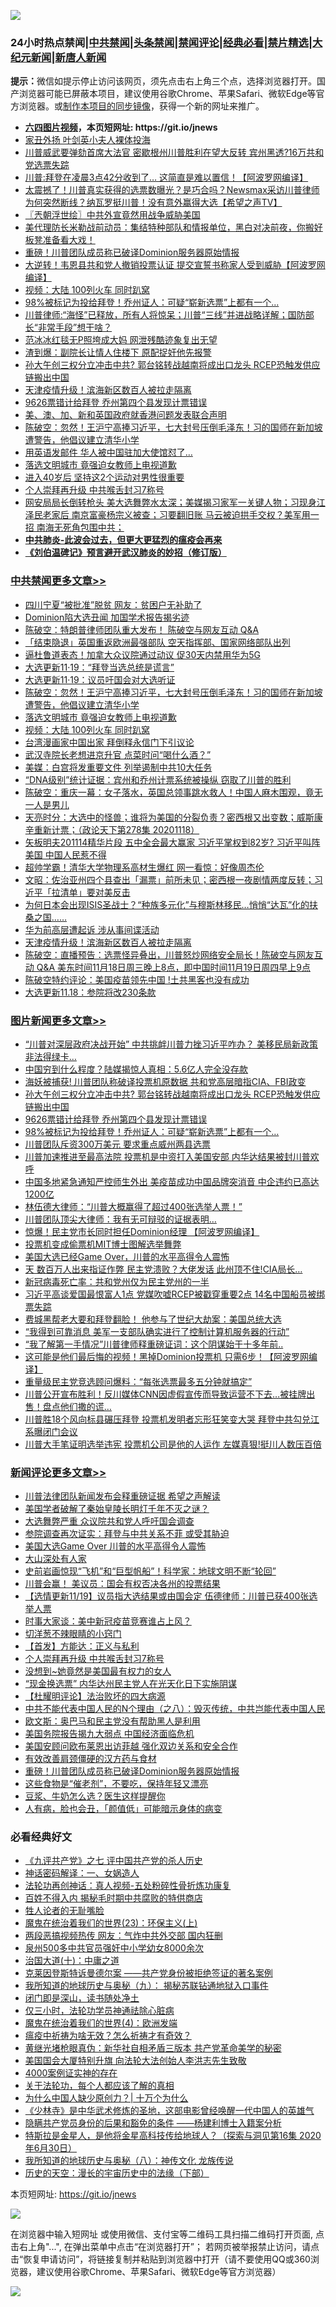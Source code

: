 ![](https://raw.githubusercontent.com/fqnews/bnews/master/64photo/fqnews-qr.jpg)

<div id="tt">
<h3>24小时热点禁闻|<a href="#%E4%B8%AD%E5%85%B1%E7%A6%81%E9%97%BB%E6%9B%B4%E5%A4%9A%E6%96%87%E7%AB%A0">中共禁闻</a>|<a href="#%E5%9B%BE%E7%89%87%E6%96%B0%E9%97%BB%E6%9B%B4%E5%A4%9A%E6%96%87%E7%AB%A0">头条禁闻</a>|<a href="#%E6%96%B0%E9%97%BB%E8%AF%84%E8%AE%BA%E6%9B%B4%E5%A4%9A%E6%96%87%E7%AB%A0">禁闻评论|<a href="#%E5%BF%85%E7%9C%8B%E7%BB%8F%E5%85%B8%E5%A5%BD%E6%96%87">经典必看|<a href="/video.md#%E7%A6%81%E7%89%87%E7%B2%BE%E9%80%89">禁片精选</a>|<a href="https://github.com/fqnews/djy/blob/master/gb/nf1351518.md#1">大纪元新闻</a>|<a href="https://github.com/fqnews/ntdtv/blob/master/gb/prog204.md#1">新唐人新闻</a></h3>
<div><b>提示：</b>微信如提示停止访问该网页，须先点击右上角三个点，选择浏览器打开。国产浏览器可能已屏蔽本项目，建议使用谷歌Chrome、苹果Safari、微软Edge等官方浏览器。或<a href="https://github.com/fqnews/bnews/blob/master/%E5%88%B6%E4%BD%9Cgit%E7%A6%81%E9%97%BB%E9%95%9C%E5%83%8F.md">制作本项目的同步镜像</a>，获得一个新的网址来推广。</div>
<ul>
<li><b><a href="http://d1.bdrive.tk/64.mp4" target="_blank">六四图片视频</a>，本页短网址: https://git.io/jnews</b></li>
<li><a href="/lifebaike/20201119/1433290.md">家丑外扬 叶剑英小夫人裸体投海</a></li>
<li><a href="/cnnews/20201119/1433273.md">川普威武要弹劾首席大法官 密歇根州川普胜利在望大反转 宾州黑透?16万共和党选票失踪</a></li>
<li><a href="/cnnews/20201119/1433481.md">川普:拜登在凌晨3点42分收到了… 这简直是难以置信！【阿波罗网编译】</a></li>
<li><a href="/bannedvideo/20201119/1433478.md">太震撼了！川普真实获得的选票数曝光？是巧合吗？Newsmax采访川普律师为何突然断线？纳瓦罗挺川普！没有意外赢得大选【希望之声TV】</a></li>
<li><a href="/ssgc/20201119/1433262.md">〖兲朝浮世绘〗中共外宣竟然用战争威胁美国</a></li>
<li><a href="/bannedvideo/20201119/1433284.md">美代理防长米勒战前动员：集结特种部队和情报单位，黑白对决前夜，你搬好板凳准备看大戏！</a></li>
<li><a href="/comments/20201119/1433542.md">重磅！川普团队成员称已破译Dominion服务器原始情报</a></li>
<li><a href="/cnnews/20201119/1433513.md">大逆转！韦恩县共和党人撤销投票认证 提交宣誓书称家人受到威胁【阿波罗网编译】</a></li>
<li><a href="/cbnews/20201119/1433559.md">视频：大陆 100列火车 同时趴窝</a></li>
<li><a href="/topimagenews/20201119/1433381.md">98%被标记为投给拜登！乔州证人：可疑“崭新选票”上都有一个...</a></li>
<li><a href="/bannedvideo/20201119/1433415.md">川普律师:“海怪”已释放，所有人将惊呆；川普“三线”并进战略详解；国防部长“非常手段”想干啥？</a></li>
<li><a href="/yule/20201119/1433515.md">范冰冰红毯无P照垮成大妈 网泄残酷迹象复出无望</a></li>
<li><a href="/cnnews/20201119/1433564.md">渣到爆：副院长让情人住楼下 原配捉奸他先报警</a></li>
<li><a href="/topimagenews/20201119/1433575.md">孙大午创三权分立冲击中共? 郭台铭转战越南将成出口龙头 RCEP恐触发供应链搬出中国</a></li>
<li><a href="/cbnews/20201119/1433255.md">天津疫情升级！滨海新区数百人被拉走隔离</a></li>
<li><a href="/topimagenews/20201119/1433403.md">9626票错计给拜登 乔州第四个县发现计票错误</a></li>
<li><a href="/cnnews/hknews/20201119/1433396.md">美、澳、加、新和英国政府就香港问题发表联合声明</a></li>
<li><a href="/cbnews/20201119/1433615.md">陈破空：忽然！王沪宁高捧习近平，七大封号压倒毛泽东！习的国师在新加坡遭警告，他倡议建立清华小学</a></li>
<li><a href="/cnnews/20201119/1433436.md">用英语发邮件 华人被中国驻加大使馆怼了…</a></li>
<li><a href="/cbnews/20201119/1433563.md">落选文明城市 竟强迫女教师上电视道歉</a></li>
<li><a href="/health/20201119/1433270.md">进入40岁后 坚持这2个运动对男性很重要</a></li>
<li><a href="/comments/20201119/1433664.md">个人崇拜再升级 中共喉舌封习7称号</a></li>
<li><a href="/bannedvideo/20201119/1433584.md">网安局局长倒转枪头 美大选舞弊水太深；美媒揭习家军一关键人物；习现身江泽民老家后 南京富豪杨宗义被查；习要翻旧账 马云被迫拱手交权？美军用一招 南海无死角包围中共；</a></li>
<li><b><a href="/comments/20200211/1275071.md" target="_blank">中共肺炎-此波会过去，但更大更猛烈的瘟疫会再来</a></b></li>
<li><b><a href="/comments/20200207/1272816.md" target="_blank">《刘伯温碑记》预言避开武汉肺炎的妙招（修订版）</a></b></li>
</ul>
</div>

<div class="catlist">
<h3><a href="/cbnews/" target="_blank">中共禁闻</a><span><a href="/cbnews/" target="_blank" rel="nofollow">更多文章>></a></span></h3>
<ul>
<li><a href="/cbnews/20201120/1433815.md" target="_blank">四川宁夏“被批准”脱贫 网友：贫困户无补助了</a></li>
<li><a href="/cbnews/20201120/1433803.md" target="_blank">Dominion陷大选丑闻 加国学术报告揭劣迹</a></li>
<li><a href="/cbnews/20201120/1433798.md" target="_blank">陈破空：特朗普律师团队重大发布！ 陈破空与网友互动 Q&amp;A</a></li>
<li><a href="/cbnews/20201120/1433794.md" target="_blank">「结束隐退」英国重返欧洲最强部队 空天指挥部、国家网络部队出列</a></li>
<li><a href="/cbnews/20201120/1433787.md" target="_blank">逼杜鲁道表态！加拿大众议院通过动议 促30天内禁用华为5G</a></li>
<li><a href="/cbnews/20201120/1433777.md" target="_blank">大选更新11·19：“拜登当选总统是谎言”</a></li>
<li><a href="/cbnews/20201119/1433709.md" target="_blank">大选更新11·19：议员吁国会对大选听证</a></li>
<li><a href="/cbnews/20201119/1433615.md" target="_blank">陈破空：忽然！王沪宁高捧习近平，七大封号压倒毛泽东！习的国师在新加坡遭警告，他倡议建立清华小学</a></li>
<li><a href="/cbnews/20201119/1433563.md" target="_blank">落选文明城市 竟强迫女教师上电视道歉</a></li>
<li><a href="/cbnews/20201119/1433559.md" target="_blank">视频：大陆 100列火车 同时趴窝</a></li>
<li><a href="/cbnews/20201119/1433555.md" target="_blank">台湾漫画家中国出家 拜倒释永信门下引议论</a></li>
<li><a href="/cbnews/20201119/1433554.md" target="_blank">武汉寺院长老想进京升官 点菜时问“喝什么酒？”</a></li>
<li><a href="/cbnews/20201119/1433508.md" target="_blank">美媒：白宫将发重要文件 列举遏制中共10大任务</a></li>
<li><a href="/cbnews/20201119/1433501.md" target="_blank">“DNA级别”统计证据：宾州和乔州计票系统被操纵 窃取了川普的胜利</a></li>
<li><a href="/cbnews/20201119/1433442.md" target="_blank">陈破空：重庆一幕：女子落水，英国总领事跳水救人！中国人麻木围观，竟无一人是男儿</a></li>
<li><a href="/cbnews/20201119/1433424.md" target="_blank">天亮时分：大选中的怪兽；谁将为美国的分裂负责？密西根又出变数；威斯康辛重新计票；（政论天下第278集 20201118）</a></li>
<li><a href="/cbnews/20201119/1433411.md" target="_blank">矢板明夫201114精华片段  五中全会最大赢家 习近平掌权到82岁? 习近平叫阵美国 中国人民惹不得</a></li>
<li><a href="/cbnews/20201119/1433404.md" target="_blank">超帅学霸！清华大学物理系高材生爆红 网一看惊：好像周杰伦</a></li>
<li><a href="/cbnews/20201119/1433353.md" target="_blank">文昭：佐治亚州四个县查出「漏票」前所未见；密西根一夜剧情两度反转；习近平「拉清单」要对美反击</a></li>
<li><a href="/cbnews/20201119/1424735.md" target="_blank">为何日本会出现ISIS圣战士？“种族多元化”与穆斯林移民…悄悄“达瓦”化的扶桑之国……</a></li>
<li><a href="/cbnews/20201119/1433283.md" target="_blank">华为前高层遭起诉 涉从事间谍活动</a></li>
<li><a href="/cbnews/20201119/1433255.md" target="_blank">天津疫情升级！滨海新区数百人被拉走隔离</a></li>
<li><a href="/cbnews/20201119/1433229.md" target="_blank">陈破空：直播预告：选票怪异叠出，川普怒炒网络安全局长！陈破空与网友互动 Q&amp;A 美东时间11月18日周三晚上8点，即中国时间11月19日周四早上9点</a></li>
<li><a href="/cbnews/20201119/1433219.md" target="_blank">陈破空特约评论：美国疫苗领先中国 !土共黑客也没有成功</a></li>
<li><a href="/cbnews/20201119/1433218.md" target="_blank">大选更新11.18：参院将改230条款</a></li>

</ul>
</div>
<div class="catlist">
<h3><a href="/topimagenews/" target="_blank">图片新闻</a><span><a href="/topimagenews/" target="_blank" rel="nofollow">更多文章>></a></span></h3>
<ul>
<li><a href="/topimagenews/20201120/1433793.md" target="_blank">“川普对深层政府决战开始” 中共挑衅川普力挫习近平咋办？ 美移民局新政策非法得绿卡&#8230;</a></li>
<li><a href="/topimagenews/20201120/1433756.md" target="_blank">中国穷到什么程度？陆媒揭惊人真相：5.6亿人完全没存款</a></li>
<li><a href="/topimagenews/20201120/1433744.md" target="_blank">海妖被捕获! 川普团队称破译投票机原数据 共和党高层暗指CIA、FBI政变</a></li>
<li><a href="/topimagenews/20201119/1433575.md" target="_blank">孙大午创三权分立冲击中共? 郭台铭转战越南将成出口龙头 RCEP恐触发供应链搬出中国</a></li>
<li><a href="/topimagenews/20201119/1433403.md" target="_blank">9626票错计给拜登 乔州第四个县发现计票错误</a></li>
<li><a href="/topimagenews/20201119/1433381.md" target="_blank">98%被标记为投给拜登！乔州证人：可疑“崭新选票”上都有一个&#8230;</a></li>
<li><a href="/topimagenews/20201119/1433282.md" target="_blank">川普团队斥资300万美元 要求重点威州两县选票</a></li>
<li><a href="/topimagenews/20201119/1433221.md" target="_blank">川普加速推进至最高法院 投票机是中资打入美国安部 内华达结果被封川普欢呼</a></li>
<li><a href="/topimagenews/20201118/1433020.md" target="_blank">中国多地紧急通知严控师生外出 美疫苗成功中国品牌突消音 中企违约已高达1200亿</a></li>
<li><a href="/topimagenews/20201118/1432954.md" target="_blank">林伍德大律师：“川普大概赢得了超过400张选举人票！”</a></li>
<li><a href="/topimagenews/20201118/1432930.md" target="_blank">川普团队顶尖大律师：我有无可辩驳的证据表明&#8230;</a></li>
<li><a href="/topimagenews/20201118/1432863.md" target="_blank">惊爆！民主党市长同时担任Dominion经理 【阿波罗网编译】</a></li>
<li><a href="/topimagenews/20201118/1432797.md" target="_blank">投票机变成偷票机MIT博士图解选举舞弊</a></li>
<li><a href="/topimagenews/20201118/1432762.md" target="_blank">美国大选已经Game Over，川普的水平高得令人震怖</a></li>
<li><a href="/topimagenews/20201118/1432628.md" target="_blank">天 数百万人出来指证作弊 民主党溃败？大佬发话 此州顶不住!CIA局长&#8230;</a></li>
<li><a href="/topimagenews/20201117/1432499.md" target="_blank">新冠病毒死亡率：共和党州仅为民主党州的一半</a></li>
<li><a href="/topimagenews/20201117/1432446.md" target="_blank">习近平高谈爱国最恨富人1点 党媒吹嘘RCEP被戳穿重要2点 14名中国船员被绑票失踪</a></li>
<li><a href="/topimagenews/20201117/1432369.md" target="_blank">费城黑帮老大要和拜登翻脸！ 他参与了世纪大劫案：美国总统大选</a></li>
<li><a href="/topimagenews/20201117/1432344.md" target="_blank">&#8220;我得到可靠消息 美军一支部队确实进行了控制计算机服务器的行动&#8221;</a></li>
<li><a href="/topimagenews/20201117/1432325.md" target="_blank">“我了解第一手情况”川普律师释重磅证词：这个阴谋始于十多年前..</a></li>
<li><a href="/topimagenews/20201117/1432313.md" target="_blank">这可能是他们最后悔的视频！黑掉Dominion投票机 只需6步！【阿波罗网编译】</a></li>
<li><a href="/topimagenews/20201117/1432263.md" target="_blank">重量级民主党竞选顾问爆料：“每张选票最多五分钟就搞定”</a></li>
<li><a href="/topimagenews/20201117/1432109.md" target="_blank">川普公开宣布胜利！反川媒体CNN因虚假宣传而导致运营不下去…被挂牌出售！盘点他们撒的谎…</a></li>
<li><a href="/topimagenews/20201117/1432130.md" target="_blank">川普胜18个风向标县碾压拜登 投票机发明者忘形狂笑变大哭 拜登中共勾兑江系曝闭门会议</a></li>
<li><a href="/topimagenews/20201117/1432100.md" target="_blank">川普大手笔证明选举违宪 投票机公司是他的人运作 左媒真狠!挺川人数压百倍</a></li>

</ul>
</div>
<div class="catlist">
<h3><a href="/comments/" target="_blank">新闻评论</a><span><a href="/comments/" target="_blank" rel="nofollow">更多文章>></a></span></h3>
<ul>
<li><a href="/comments/20201120/1433812.md" target="_blank">川普法律团队新闻发布会释重磅证据 希望之声解读</a></li>
<li><a href="/comments/20201120/1433800.md" target="_blank">美国学者破解了秦始皇陵长明灯千年不灭之谜？</a></li>
<li><a href="/comments/20201120/1433796.md" target="_blank">大选舞弊严重 众议院共和党人呼吁国会调查</a></li>
<li><a href="/comments/20201120/1433795.md" target="_blank">参院调查再次证实：拜登与中共关系不菲 或受其胁迫</a></li>
<li><a href="/comments/20201120/1433772.md" target="_blank">美国大选Game Over 川普的水平高得令人震怖</a></li>
<li><a href="/comments/20201120/1433738.md" target="_blank">大山深处有人家</a></li>
<li><a href="/comments/20201119/1433708.md" target="_blank">史前岩画惊现“飞机”和“巨型帆船”！科学家：地球文明不断“轮回”</a></li>
<li><a href="/comments/20201119/1433686.md" target="_blank">川普会赢！ 美议员：国会有权否决各州的投票结果</a></li>
<li><a href="/comments/20201119/1433685.md" target="_blank">【选情更新11/19】议员指大选结果或由国会定 伍德律师：川普已获400张选举人票</a></li>
<li><a href="/comments/20201119/1433684.md" target="_blank">时事大家谈：美中新冠疫苗竞赛谁占上风？</a></li>
<li><a href="/comments/20201119/1433675.md" target="_blank">切洋葱不辣眼睛的小窍门</a></li>
<li><a href="/comments/20201119/1433667.md" target="_blank">【首发】方能达：正义与私利</a></li>
<li><a href="/comments/20201119/1433664.md" target="_blank">个人崇拜再升级 中共喉舌封习7称号</a></li>
<li><a href="/comments/20201119/1433663.md" target="_blank">没想到~她竟然是美国最有权力的女人</a></li>
<li><a href="/comments/20201119/1433626.md" target="_blank">“现金换选票” 内华达州民主党人在光天化日下实施阴谋</a></li>
<li><a href="/comments/20201119/1433623.md" target="_blank">【杜耀明评论】法治败坏的四大病源</a></li>
<li><a href="/comments/20201119/1433594.md" target="_blank">中共不能代表中国人民的N个理由（之八）：毁灭传统，中共岂能代表中国人民</a></li>
<li><a href="/comments/20201119/1433598.md" target="_blank">欧文斯：奥巴马和民主党没有帮助黑人是利用</a></li>
<li><a href="/comments/20201119/1433580.md" target="_blank">美国务院报告揭九大弱点 中国经济面临危机</a></li>
<li><a href="/comments/20201119/1433558.md" target="_blank">美国安顾问欧布莱恩出访菲越 强化双边关系和安全合作</a></li>
<li><a href="/comments/20201119/1433545.md" target="_blank">有效改善肩颈僵硬的汉方药与食材</a></li>
<li><a href="/comments/20201119/1433542.md" target="_blank">重磅！川普团队成员称已破译Dominion服务器原始情报</a></li>
<li><a href="/comments/20201119/1433528.md" target="_blank">这些食物是“催老剂”，不要吃，保持年轻又漂亮</a></li>
<li><a href="/comments/20201119/1433527.md" target="_blank">豆浆、牛奶怎么选？医生这样提醒你</a></li>
<li><a href="/comments/20201119/1433526.md" target="_blank">人有病，脸也会丑，「颜值低」可能暗示身体的病变</a></li>

</ul>
</div>

<div class="catlist">
<h3>必看经典好文</h3>
<ul>
<li><a href="/bookonline/20131116/201048.md" target="_blank">《九评共产党》之七 评中国共产党的杀人历史</a></li>
<li><a href="/comments/20200609/1342224.md" target="_blank">神话密码解译：一、女娲造人</a></li>
<li><a href="/comments/20190516/1128964.md" target="_blank">法轮功再创神话：真人视频-五处粉碎性骨折炼功康复</a></li>
<li><a href="/lifebaike/20200711/1358994.md" target="_blank">百姓不得入内 揭秘毛时期中共腐败的特供商店</a></li>
<li><a href="/comments/20200606/783250.md" target="_blank">牲人论者的无耻嘴脸</a></li>
<li><a href="/ssgc/20180904/993719.md" target="_blank">魔鬼在统治着我们的世界(23)：环保主义(上)</a></li>
<li><a href="/cbnews/20200703/1355059.md" target="_blank">两段恶搞视频热传 网友：气炸中共外交部 国内狂删</a></li>
<li><a href="/comments/20200704/783272.md" target="_blank">泉州500多中共官员强奸中小学幼女8000余次</a></li>
<li><a href="/cbnews/20180316/915423.md" target="_blank">治国大道(十)：中庸之道</a></li>
<li><a href="/comments/20201010/1411225.md" target="_blank">克莱因登斯特诉曼德尔案 ——共产党身份被拒绝签证的著名案例</a></li>
<li><a href="/topimagenews/20180325/919134.md" target="_blank">我所知道的地球历史与奥秘（九）： 揭秘苏联钻通地狱入口事件</a></li>
<li><a href="/tculture/20200803/1373949.md" target="_blank">闭门即是深山，读书随处净土</a></li>
<li><a href="/health/20170626/780270.md" target="_blank">仅三小时，法轮功学员神通祛除心脏病</a></li>
<li><a href="/topimagenews/20180522/946266.md" target="_blank">魔鬼在统治着我们的世界(4)：欧洲发端</a></li>
<li><a href="/comments/20200502/1322275.md" target="_blank">瘟疫中祈祷为啥无效？怎么祈祷才有奇效？</a></li>
<li><a href="/lifebaike/20180921/1001174.md" target="_blank">黄继光堵枪眼真伪：新华社自相矛盾三版本 共产党革命美学的秘密</a></li>
<li><a href="/comments/20200516/1329276.md" target="_blank">美国国会大厦特别升旗 向法轮大法创始人李洪志先生致敬</a></li>
<li><a href="/lifebaike/20201113/1430218.md" target="_blank">4000案例证实神的存在</a></li>
<li><a href="/topimagenews/20161125/619230.md" target="_blank">关于法轮功，每个人都应该了解的真相</a></li>
<li><a href="/ssgc/20200715/1360940.md" target="_blank">为什么中国人缺少原创力？| 十万个为什么</a></li>
<li><a href="/comments/20201013/1412612.md" target="_blank">《少林寺》是中华武术修炼的圣地，这部电影曾经唤醒一代中国人的英雄气</a></li>
<li><a href="/comments/20201010/1411228.md" target="_blank">隐瞒共产党员身份的后果和豁免的条件 ——杨建利博士入籍案分析</a></li>
<li><a href="/comments/20200712/1359460.md" target="_blank">特斯拉是金星人，是他将金星高科技传给地球人？（探索与洞见第16集 2020年6月30日）</a></li>
<li><a href="/topimagenews/20180225/905380.md" target="_blank">我所知道的地球历史与奥秘（八）：神传文化 龙族传说</a></li>
<li><a href="/tculture/20121025/73066.md" target="_blank">历史的天空：漫长的宇宙历史中的法缘（下部）</a></li>

</ul>
</div>

本页短网址: https://git.io/jnews

![](https://raw.githubusercontent.com/fqnews/bnews/master/64photo/fqnews-qr.jpg)

在浏览器中输入短网址 或使用微信、支付宝等二维码工具扫描二维码打开页面, 点击右上角"...", 在弹出菜单中点击“在浏览器打开”； 若网页被举报禁止访问，请点击“恢复申请访问”，将链接复制并粘贴到浏览器中打开（请不要使用QQ或360浏览器，建议使用谷歌Chrome、苹果Safari、微软Edge等官方浏览器）

![](https://raw.githubusercontent.com/fqnews/bnews/master/64photo/wx.jpg)